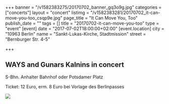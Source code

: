 +++
banner = "/v1582383275/20170702_banner_gq3o9g.jpg"
categories = ["concerts"]
layout = "concert"
listimg = "/v1582383281/20170702_it-can-move-you-too_csqp9e.jpg"
page_title = "It Can Move You, Too"
publish_date = ""
tags = []
title = "20170702-it-can-move-you-too"
type = "event"
[event]
date = "2017-07-02T18:00:00+02:00"
[event.location]
city = "10963 Berlin"
name = "Sankt-Lukas-Kirche, Stadtmission"
street = "Bernburger Str. 4-5"

+++
## WAYS and Gunars Kalnins in concert

S-Bhn. Anhalter Bahnhof oder Potsdamer Platz

Ticket: 12 Euro, erm. 8 Euro bei Vorlage des Berlinpasses

![](https://res.cloudinary.com/ways-choir/image/upload/v1582398614/20170702_onstage_thwdhp.jpg)